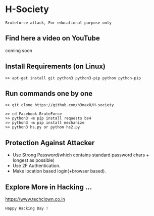 # H-Society
```
Bruteforce attack, For educational purpose only
```
## Find here a video on YouTube
coming soon

## Install Requirements (on Linux)
```
>> apt-get install git python3 python3-pip python python-pip
```

## Run commands one by one
```
>> git clone https://github.com/h3max0/H-society

>> cd Facebook-BruteForce
>> python3 -m pip install requests bs4
>> python3 -m pip install mechanize
>> python3 hs.py or python hs2.py
```



## Protection Against Attacker
* Use Strong Password(which contains standard password chars + longest as possible)
* Use 2F Authentication.
* Make location based login(+browser based).

## Explore More in Hacking ...
https://www.techclown.co.in

~~~
Happy Hacking Day !
~~~
